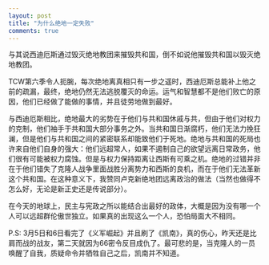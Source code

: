```yaml
---
layout: post
title: "为什么绝地一定失败"
comments: true
---
```

与其说西迪厄斯通过毁灭绝地教团来摧毁共和国，倒不如说他摧毁共和国以毁灭绝地教团。

TCW第六季令人扼腕，每次绝地离真相只有一步之遥时，西迪厄斯总能补上他之前的疏漏，最终，绝地仍然无法逃脱覆灭的命运。运气和智慧都不是他们败亡的原因，他们已经做了能做的事情，并且徒劳地做到最好。

与西迪厄斯相比，绝地最大的劣势在于他们与共和国休戚与共，但由于他们对权力的克制，他们袖手于共和国大部分事务之外。当共和国日渐腐朽，他们无法力挽狂澜，但是他们与共和国之间的紧密联系却能致他们于死地。绝地与共和国的死局也许来自他们自身的强大：他们远超常人，如果不遏制自己的欲望远离日常政务，他们很有可能被权力腐蚀。但是与权力保持距离让西斯有可乘之机。绝地的过错并非在于他们错失了克隆人战争里面战胜分离势力和西斯的良机，而在于他们无法革新这个共和国。在这种意义下，我赞同卢克新绝地团远离政治的做法（当然也做得不怎么好，无论是新正史还是传说部分）。

在今天的地球上，民主与宪政之所以能结合出最好的政体，大概是因为没有哪一个人可以远超群伦傲世独立。如果真的出现这么一个人，恐怕局面大不相同。

P.S:
    3月5日和6日看完了《义军崛起》并且刷了《凯南》，真的伤心，昨天还是比肩而战的战友，第二天就因为66密令反目成仇了。最可悲的是，当克隆人的一员唤醒了自我，质疑命令并牺牲自己之后，凯南并不知道。